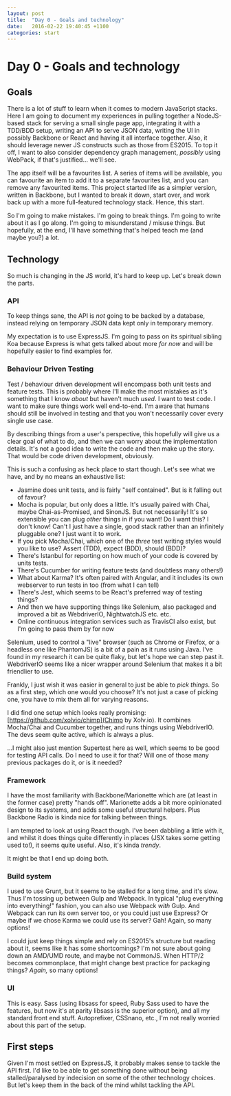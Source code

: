 ```yaml
---
layout: post
title:  "Day 0 - Goals and technology"
date:   2016-02-22 19:40:45 +1100
categories: start
---
```


# Day 0 - Goals and technology

## Goals

There is a lot of stuff to learn when it comes to modern JavaScript stacks. Here I am going to document my experiences in pulling together a NodeJS-based stack for serving a small single page app, integrating it with a TDD/BDD setup, writing an API to serve JSON data, writing the UI in possibly Backbone or React and having it all interface together. Also, it should leverage newer JS constructs such as those from ES2015. To top it off, I want to also consider dependency graph management, _possibly_ using WebPack, if that's justified... we'll see.

The app itself will be a favourites list. A series of items will be available, you can favourite an item to add it to a separate favourites list, and you can remove any favourited items. This project started life as a simpler version, written in Backbone, but I wanted to break it down, start over, and work back up with a more full-featured technology stack. Hence, this start.

So I'm going to make mistakes. I'm going to break things. I'm going to write about it as I go along. I'm going to misunderstand / misuse things. But hopefully, at the end, I'll have something that's helped teach me (and maybe you?) a lot.

## Technology

So much is changing in the JS world, it's hard to keep up. Let's break down the parts.

### API

To keep things sane, the API is _not_ going to be backed by a database, instead relying on temporary JSON data kept only in temporary memory.

My expectation is to use ExpressJS. I'm going to pass on its spiritual sibling Koa because Express is what gets talked about more _for now_ and will be hopefully easier to find examples for.

### Behaviour Driven Testing

Test / behaviour driven development will encompass both unit tests and feature tests. This is probably where I'll make the most mistakes as it's something that I know _about_ but haven't much _used_. I want to test code. I want to make sure things work well end-to-end. I'm aware that humans should still be involved in testing and that you won't necessarily cover every single use case.

By describing things from a user's perspective, this hopefully will give us a clear goal of what to do, and then we can worry about the implementation details. It's not a good idea to write the code and then make up the story. That would be code driven development, obviously.

This is such a confusing as heck place to start though. Let's see what we have, and by no means an exhaustive list:

* Jasmine does unit tests, and is fairly "self contained". But is it falling out of favour?
* Mocha is popular, but only does a little. It's usually paired with Chai, maybe Chai-as-Promised, and SinonJS. But not necessarily! It's so extensible you can plug _other_ things in if you want! Do I want this? I don't know! Can't I just have a single, good stack rather than an infinitely pluggable one? I just want it to work.
* If you pick Mocha/Chai, which one of the _three_ test writing styles would you like to use? Assert (TDD), expect (BDD), should (BDD)?
* There's Istanbul for reporting on how much of your code is covered by units tests.
* There's Cucumber for writing feature tests (and doubtless many others!)
* What about Karma? It's often paired with Angular, and it includes its own webserver to run tests in too (from what I can tell)
* There's Jest, which seems to be React's preferred way of testing things?
* And then we have supporting things like Selenium, also packaged and improved a bit as WebdriverIO, NightwatchJS etc. etc.
* Online continuous integration services such as TravisCI also exist, but I'm going to pass them by for now

Selenium, used to control a "live" browser (such as Chrome or Firefox, or a headless one like PhantomJS) is a bit of a pain as it runs using Java. I've found in my research it can be quite flaky, but let's hope we can step past it. WebdriverIO seems like a nicer wrapper around Selenium that makes it a bit friendlier to use.

Frankly, I just wish it was easier in general to just be able to _pick things_. So as a first step, which one would you choose? It's not just a case of picking one, you have to mix them all for varying reasons.

I did find one setup which looks really promising: [https://github.com/xolvio/chimp](Chimp by Xolv.io). It combines Mocha/Chai and Cucumber together, and runs things using WebdriverIO. The devs seem quite active, which is always a plus.

...I might also just mention Supertest here as well, which seems to be good for testing API calls. Do I need to use it for that? Will one of those many previous packages do it, or is it needed?

### Framework

I have the most familiarity with Backbone/Marionette which are (at least in the former case) pretty "hands off". Marionette adds a bit more opinionated design to its systems, and adds some useful structural helpers. Plus Backbone Radio is kinda nice for talking between things.

I am tempted to look at using React though. I've been dabbling a little with it, and whilst it does things quite differently in places (JSX takes some getting used to!), it seems quite useful. Also, it's kinda _trendy_.

It might be that I end up doing both.

### Build system

I used to use Grunt, but it seems to be stalled for a long time, and it's slow. Thus I'm tossing up between Gulp and Webpack. In typical "plug everything into everything!" fashion, you can also use Webpack _with_ Gulp. And Webpack can run its own server too, or you could just use Express? Or maybe if we chose Karma we could use its server? Gah! Again, so many options!

I could just keep things simple and rely on ES2015's structure but reading about it, seems like it has some shortcomings? I'm not sure about going down an AMD/UMD route, and maybe not CommonJS. When HTTP/2 becomes commonplace, that might change best practice for packaging things? _Again,_ so many options!

### UI

This is easy. Sass (using libsass for speed, Ruby Sass used to have the features, but now it's at parity libsass is the superior option), and all my standard front end stuff. Autoprefixer, CSSnano, etc., I'm not really worried about this part of the setup.

## First steps

Given I'm most settled on ExpressJS, it probably makes sense to tackle the API first. I'd like to be able to get something done without being stalled/paralysed by indecision on some of the other technology choices. But let's keep them in the back of the mind whilst tackling the API.